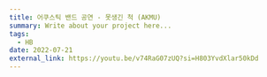 ```yaml
---
title: 어쿠스틱 밴드 공연 - 못생긴 척 (AKMU)
summary: Write about your project here...
tags:
  - HB
date: 2022-07-21
external_link: https://youtu.be/v74RaG07zUQ?si=H803YvdXlar50kDd
---
```

